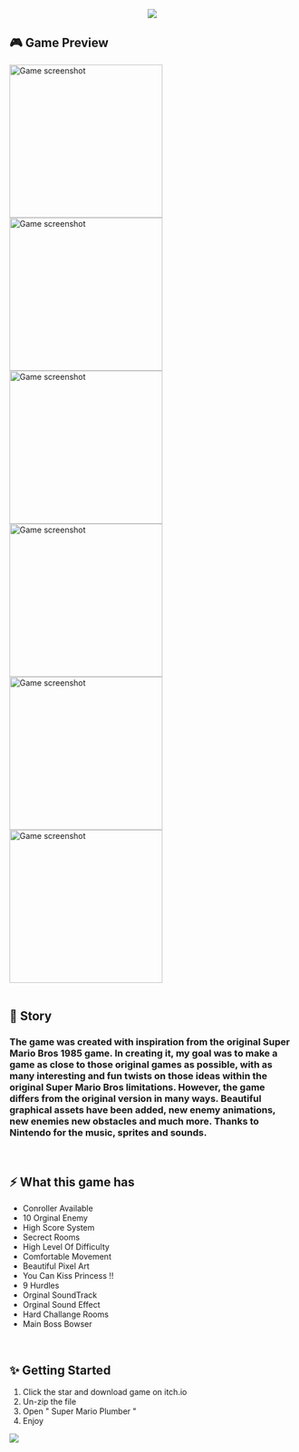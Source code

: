 <p align="center">
  <a target="_blank" href="https://iunosan.itch.io/super-mario-plumber"><img src="https://img.itch.zone/aW1nLzkzMzM2MzAucG5n/original/iRlhsS.png" /></a>
</p>


## 🎮 Game Preview

<div align="left">
  <a target="_blank" href="https://iunosan.itch.io/super-mario-plumber"><img width="270" alt="Game screenshot" src="https://img.itch.zone/aW1hZ2UvMTU5NTg3NC85MzMzNTYwLnBuZw==/347x500/gRVq5D.png" /></a>
  <a target="_blank" href="https://iunosan.itch.io/super-mario-plumber"><img width="270"  alt="Game screenshot" src="https://img.itch.zone/aW1hZ2UvMTU5NTg3NC85MzMzMzE1LnBuZw==/347x500/2pWsqG.png" /></a>
  <a target="_blank" href="https://iunosan.itch.io/super-mario-plumber"><img width="270"  alt="Game screenshot" src="https://img.itch.zone/aW1hZ2UvMTU5NTg3NC85MzMzNTY1LnBuZw==/347x500/bDM79X.png" /></a>
</div>
<div align="left">
  <a target="_blank" href="https://iunosan.itch.io/super-mario-plumber"><img width="270"  alt="Game screenshot" src="https://img.itch.zone/aW1hZ2UvMTU5NTg3NC85MzMzMzIzLnBuZw==/347x500/e5CZ9X.png" /></a>
  <a target="_blank" href="https://iunosan.itch.io/super-mario-plumber"><img width="270"  alt="Game screenshot" src="https://img.itch.zone/aW1hZ2UvMTU5NTg3NC85MzMzNTg3LnBuZw==/347x500/AYiB3b.png" /></a>
  <a target="_blank" href="https://iunosan.itch.io/super-mario-plumber"><img width="270"  alt="Game screenshot" src="https://img.itch.zone/aW1hZ2UvMTU5NTg3NC85MzMzMzI0LnBuZw==/original/9VhS5Q.png" /></a>
</div>
<br>

## 💬 Story

<div>
  <h3>
    The game was created with inspiration from the original Super Mario Bros 1985 game. In creating it, my goal was to make a game as close to those original games as possible, with as many interesting and fun twists on those ideas within the original Super Mario Bros limitations. However, the game differs from the original version in many ways. Beautiful graphical assets have been added, new enemy animations, new enemies new obstacles and much more.
    Thanks to Nintendo for the music, sprites and sounds.
  </p>
</div>
<br>
    
## ⚡ What this game has
<div>
  <ul>
    <li>Conroller Available</li>
    <li>10 Orginal Enemy</li>
    <li>High Score System</li>
    <li>Secrect Rooms</li>
    <li>High Level Of Difficulty</li>
    <li>Comfortable Movement</li>
    <li>Beautiful Pixel Art</li>
    <li>You Can Kiss Princess !! </li>
    <li>9 Hurdles</li>
    <li>Orginal SoundTrack</li>
    <li>Orginal Sound Effect</li>
    <li>Hard Challange Rooms</li>
    <li>Main Boss Bowser</li>
  </ul>
</div>
<br>

## ✨ Getting Started
<div>
  <ol>
    <li>Click the star and download game on itch.io</li>
    <li>Un-zip the file</li>
    <li>Open " Super Mario Plumber " </li>
    <li>Enjoy</li>
  </ol>
</div>
<a target="_blank" href="https://iunosan.itch.io/super-mario-plumber"><img src="https://cdn-icons-png.flaticon.com/128/1033/1033039.png" /></a>


